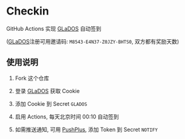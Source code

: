 # Checkin

GitHub Actions 实现 [GLaDOS][reg] 自动签到

([GLaDOS][reg]注册可用邀请码: `M8543-E4N37-Z0JZY-BHTS0`, 双方都有奖励天数)

## 使用说明

1. Fork 这个仓库

1. 登录 [GLaDOS][glados] 获取 Cookie

1. 添加 Cookie 到 Secret `GLADOS`

1. 启用 Actions, 每天北京时间 00:10 自动签到

1. 如需推送通知, 可用 [PushPlus][pushplus], 添加 Token 到 Secret `NOTIFY`

[glados]: https://github.com/glados-network/GLaDOS
[pushplus]: https://www.pushplus.plus/
[reg]:https://glados.space/landing/M8543-E4N37-Z0JZY-BHTS0
